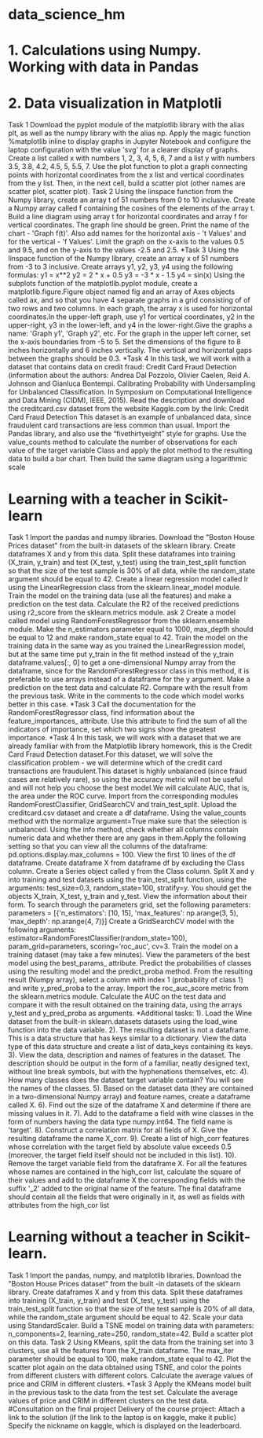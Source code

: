 # data_science_hm
# 1. Calculations using Numpy. Working with data in Pandas
# 2. Data visualization in Matplotli
Task 1
Download the pyplot module of the matplotlib library with the alias plt, as well as the numpy library with the alias np.
Apply the magic function %matplotlib inline to display graphs in Jupyter Notebook and configure the laptop configuration with the value 'svg' for a clearer display of graphs.
Create a list called x with numbers 1, 2, 3, 4, 5, 6, 7 and a list y with numbers 3.5, 3.8, 4.2, 4.5, 5, 5.5, 7.
Use the plot function to plot a graph connecting points with horizontal coordinates from the x list and vertical coordinates from the y list.
Then, in the next cell, build a scatter plot (other names are scatter plot, scatter plot).
Task 2
Using the linspace function from the Numpy library, create an array t of 51 numbers from 0 to 10 inclusive.
Create a Numpy array called f containing the cosines of the elements of the array t.
Build a line diagram using array t for horizontal coordinates and array f for vertical coordinates. The graph line should be green.
Print the name of the chart - 'Graph f(t)'. Also add names for the horizontal axis - 't Values' and for the vertical - 'f Values'.
Limit the graph on the x-axis to the values 0.5 and 9.5, and on the y-axis to the values -2.5 and 2.5.
*Task 3
Using the linspace function of the Numpy library, create an array x of 51 numbers from -3 to 3 inclusive.
Create arrays y1, y2, y3, y4 using the following formulas:
y1 = x**2
y2 = 2 * x + 0.5
y3 = -3 * x - 1.5
y4 = sin(x)
Using the subplots function of the matplotlib.pyplot module, create a matplotlib.figure.Figure object named fig and an array of Axes objects called ax, and so that you have 4 separate graphs in a grid consisting of of two rows and two columns. In each graph, the array x is used for horizontal coordinates.In the upper-left graph, use y1 for vertical coordinates, y2 in the upper-right, y3 in the lower-left, and y4 in the lower-right.Give the graphs a name: 'Graph y1', 'Graph y2', etc.
For the graph in the upper left corner, set the x-axis boundaries from -5 to 5.
Set the dimensions of the figure to 8 inches horizontally and 6 inches vertically.
The vertical and horizontal gaps between the graphs should be 0.3.
*Task 4
In this task, we will work with a dataset that contains data on credit fraud: Credit Card Fraud Detection (information about the authors: Andrea Dal Pozzolo, Olivier Caelen, Reid A. Johnson and Gianluca Bontempi. Calibrating Probability with Undersampling for Unbalanced Classification. In Symposium on Computational Intelligence and Data Mining (CIDM), IEEE, 2015).
Read the description and download the creditcard.csv dataset from the website Kaggle.com by the link:
Credit Card Fraud Detection
This dataset is an example of unbalanced data, since fraudulent card transactions are less common than usual.
Import the Pandas library, and also use the “fivethirtyeight” style for graphs.
Use the value_counts method to calculate the number of observations for each value of the target variable Class and apply the plot method to the resulting data to build a bar chart. Then build the same diagram using a logarithmic scale
# Learning with a teacher in Scikit-learn
Task 1
Import the pandas and numpy libraries.
Download the "Boston House Prices dataset" from the built-in datasets of the sklearn library. Create dataframes X and y from this data.
Split these dataframes into training (X_train, y_train) and test (X_test, y_test) using the train_test_split function so that the size of the test sample
is 30% of all data, while the random_state argument should be equal to 42.
Create a linear regression model called lr using the LinearRegression class from the sklearn.linear_model module.
Train the model on the training data (use all the features) and make a prediction on the test data.
Calculate the R2 of the received predictions using r2_score from the sklearn.metrics module.
ask 2
Create a model called model using RandomForestRegressor from the sklearn.ensemble module.
Make the n_estimators parameter equal to 1000,
max_depth should be equal to 12 and make random_state equal to 42.
Train the model on the training data in the same way as you trained the LinearRegression model,
but at the same time put y_train in the fit method instead of the y_train dataframe.values[:, 0]
to get a one-dimensional Numpy array from the dataframe,
since for the RandomForestRegressor class in this method, it is preferable to use arrays instead of a dataframe for the y argument.
Make a prediction on the test data and calculate R2. Compare with the result from the previous task.
Write in the comments to the code which model works better in this case.
*Task 3
Call the documentation for the RandomForestRegressor class,
find information about the feature_importances_ attribute.
Use this attribute to find the sum of all the indicators of importance,
set which two signs show the greatest importance.
*Task 4
In this task, we will work with a dataset that we are already familiar with from the Matplotlib library homework, this is the Credit Card Fraud Detection dataset.For this dataset, we will solve the classification problem - we will determine which of the credit card transactions are fraudulent.This dataset is highly unbalanced (since fraud cases are relatively rare), so using the accuracy metric will not be useful and will not help you choose the best model.We will calculate AUC, that is, the area under the ROC curve.
Import from the corresponding modules RandomForestClassifier, GridSearchCV and train_test_split.
Upload the creditcard.csv dataset and create a df dataframe.
Using the value_counts method with the normalize argument=True make sure that the selection is unbalanced. Using the info method, check whether all columns contain numeric data and whether there are any gaps in them.Apply the following setting so that you can view all the columns of the dataframe:
pd.options.display.max_columns = 100.
View the first 10 lines of the df dataframe.
Create dataframe X from dataframe df by excluding the Class column.
Create a Series object called y from the Class column.
Split X and y into training and test datasets using the train_test_split function, using the arguments: test_size=0.3, random_state=100, stratify=y.
You should get the objects X_train, X_test, y_train and y_test.
View the information about their form.
To search through the parameters grid, set the following parameters:
parameters = [{'n_estimators': [10, 15],
'max_features': np.arange(3, 5),
'max_depth': np.arange(4, 7)}]
Create a GridSearchCV model with the following arguments:
estimator=RandomForestClassifier(random_state=100),
param_grid=parameters,
scoring='roc_auc',
cv=3.
Train the model on a training dataset (may take a few minutes).
View the parameters of the best model using the best_params_ attribute.
Predict the probabilities of classes using the resulting model and the predict_proba method.
From the resulting result (Numpy array), select a column with index 1 (probability of class 1) and write y_pred_proba to the array. Import the roc_auc_score metric from the sklearn.metrics module.
Calculate the AUC on the test data and compare it with the result obtained on the training data, using the arrays y_test and y_pred_proba as arguments.
*Additional tasks:
1). Load the Wine dataset from the built-in sklearn.datasets datasets using the load_wine function into the data variable.
2). The resulting dataset is not a dataframe. This is a data structure that has keys similar to a dictionary. View the data type of this data structure and create a list of data_keys containing its keys.
3). View the data, description and names of features in the dataset. The description should be output in the form of a familiar, neatly designed text, without line break symbols, but with the hyphenations themselves, etc. 4). How many classes does the dataset target variable contain? 
You will see the names of the classes.
5). Based on the dataset data (they are contained in a two-dimensional Numpy array) and feature names, create a dataframe called X.
6). Find out the size of the dataframe X and determine if there are missing values in it.
7). Add to the dataframe a field with wine classes in the form of numbers having the data type numpy.int64. The field name is 'target'.
8). Construct a correlation matrix for all fields of X. Give the resulting dataframe the name X_corr.
9). Create a list of high_corr features whose correlation with the target field by absolute value exceeds 0.5 (moreover, the target field itself should not be included in this list).
10). Remove the target variable field from the dataframe X. For all the features whose names are contained in the high_corr list, calculate the square of their values and add to the dataframe X the corresponding fields with the suffix '_2' added to the original name of the feature. The final dataframe should contain all the fields that were originally in it, as well as fields with attributes from the high_cor list
# Learning without a teacher in Scikit-learn.
Task 1
Import the pandas, numpy, and matplotlib libraries.
Download the "Boston House Prices dataset" from the built
-in datasets of the sklearn library.
Create dataframes X and y from this data.
Split these dataframes into training (X_train, y_train) and test (X_test, y_test)
using the train_test_split function so that the size of the test sample
is 20% of all data, while the random_state argument should be equal to 42.
Scale your data using StandardScaler.
Build a TSNE model on training data with parameters:
n_components=2, learning_rate=250, random_state=42.
Build a scatter plot on this data.
Task 2
Using KMeans, split the data from the training set into 3 clusters,
use all the features from the X_train dataframe.
The max_iter parameter should be equal to 100, make random_state equal to 42.
Plot the scatter plot again on the data obtained using TSNE,
and color the points from different clusters with different colors.
Calculate the average values of price and CRIM in different clusters.
*Task 3
Apply the KMeans model built in the previous task
to the data from the test set.
Calculate the average values of price and CRIM in different clusters on the test data.
#Consultation on the final project
Delivery of the course project:
Attach a link to the solution (if the link to the laptop is on kaggle, make it public)
Specify the nickname on kaggle, which is displayed on the leaderboard.
